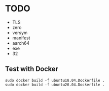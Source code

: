 # TODO

- TLS
- zero
- versym
- manifest
- aarch64
- exe
- 32

## Test with Docker
```
sudo docker build -f ubuntu18.04.Dockerfile .
sudo docker build -f ubuntu20.04.Dockerfile .
```
